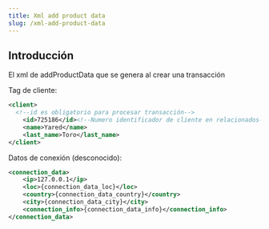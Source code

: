 ```yaml
---
title: Xml add product data
slug: /xml-add-product-data
---
```


## Introducción

El xml de addProductData que se genera al crear una transacción

Tag de cliente:

```xml
<client>
  <!--id es obligatorio para procesar transacción-->
	<id>725186</id><!--Numero identificador de cliente en relacionados-->
	<name>Yared</name>
	<last_name>Toro</last_name>
</client>
```

Datos de conexión (desconocido):

```xml
<connection_data>
	<ip>127.0.0.1</ip>
	<loc>{connection_data_loc}</loc>
	<country>{connection_data_country}</country>
	<city>{connection_data_city}</city>
	<connection_info>{connection_data_info}</connection_info>
</connection_data>
```
